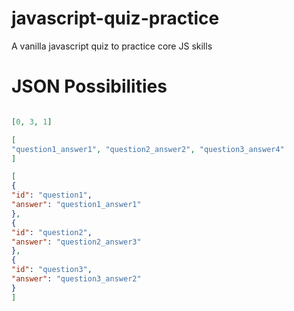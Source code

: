 # javascript-quiz-practice

A vanilla javascript quiz to practice core JS skills

# JSON Possibilities

```JSON

[0, 3, 1]

[
"question1_answer1", "question2_answer2", "question3_answer4"
]

[
{
"id": "question1",
"answer": "question1_answer1"
},
{
"id": "question2",
"answer": "question2_answer3"
},
{
"id": "question3",
"answer": "question3_answer2"
}
]
```
